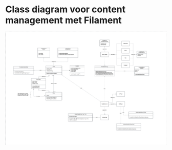 # Class diagram voor content management met Filament

![Design voor Content Management met Filament](../Images/uml-class-diagram-cms-filament.png)
